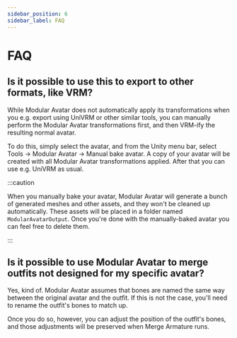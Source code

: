 ```yaml
---
sidebar_position: 6
sidebar_label: FAQ
---
```


# FAQ

## Is it possible to use this to export to other formats, like VRM?

While Modular Avatar does not automatically apply its transformations when you e.g. export using UniVRM or other similar tools,
you can manually perform the Modular Avatar transformations first, and then VRM-ify the resulting normal avatar.

To do this, simply select the avatar, and from the Unity menu bar, select Tools -> Modular Avatar -> Manual bake avatar.
A copy of your avatar will be created with all Modular Avatar transformations applied. After that you can use e.g. UniVRM as usual.

:::caution

When you manually bake your avatar, Modular Avatar will generate a bunch of generated meshes and other assets, and they won't be cleaned up automatically.
These assets will be placed in a folder named `ModularAvatarOutput`. Once you're done with the manually-baked avatar you can feel free to delete them.

:::

## Is it possible to use Modular Avatar to merge outfits not designed for my specific avatar?

Yes, kind of. Modular Avatar assumes that bones are named the same way between the original avatar and the outfit. If this is not the case, you'll need to rename the outfit's bones to match up.

Once you do so, however, you can adjust the position of the outfit's bones, and those adjustments will be preserved when Merge Armature runs.
